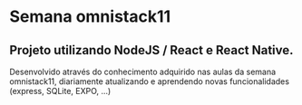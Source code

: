 # Semana omnistack11

## Projeto utilizando NodeJS / React e React Native.

Desenvolvido através do conhecimento adquirido nas aulas da semana omnistack11, diariamente atualizando e aprendendo novas funcionalidades (express, SQLite, EXPO, ...)

	



 
